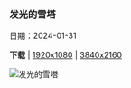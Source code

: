 ### 发光的雪塔

日期：2024-01-31

**下载**  |  [1920x1080](https://cn.bing.com/th?id=OHR.HalbinselJasmund_ZH-CN2110869056_1920x1080.jpg)  |  [3840x2160](https://cn.bing.com/th?id=OHR.HalbinselJasmund_ZH-CN2110869056_UHD.jpg)

![发光的雪塔](https://cn.bing.com/th?id=OHR.HalbinselJasmund_ZH-CN2110869056_1920x1080.jpg "吕根岛的萨斯尼茨灯塔，德国 (© Christian Back/eStock)")


